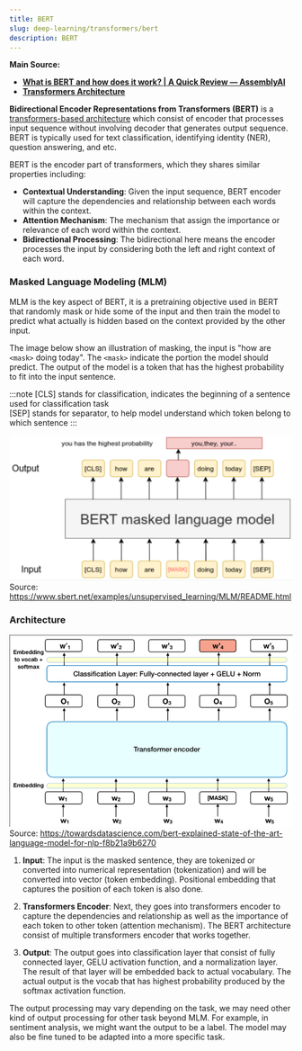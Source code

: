 ```yaml
---
title: BERT
slug: deep-learning/transformers/bert
description: BERT
---
```


**Main Source:**

- **[What is BERT and how does it work? | A Quick Review — AssemblyAI](https://youtu.be/6ahxPTLZxU8?si=5KlmpJLnNZRHyKl_)**
- **[Transformers Architecture](/deep-learning/transformers/transformers-architecture)**

**Bidirectional Encoder Representations from Transformers (BERT)** is a [transformers-based architecture](/deep-learning/transformers/transformers-architecture) which consist of encoder that processes input sequence without involving decoder that generates output sequence. BERT is typically used for text classification, identifying identity (NER), question answering, and etc.

BERT is the encoder part of transformers, which they shares similar properties including:

- **Contextual Understanding**: Given the input sequence, BERT encoder will capture the dependencies and relationship between each words within the context.
- **Attention Mechanism**: The mechanism that assign the importance or relevance of each word within the context.
- **Bidirectional Processing**: The bidirectional here means the encoder processes the input by considering both the left and right context of each word.

### Masked Language Modeling (MLM)

MLM is the key aspect of BERT, it is a pretraining objective used in BERT that randomly mask or hide some of the input and then train the model to predict what actually is hidden based on the context provided by the other input.

The image below show an illustration of masking, the input is "how are `<mask>` doing today". The `<mask>` indicate the portion the model should predict. The output of the model is a token that has the highest probability to fit into the input sentence.

:::note
[CLS] stands for classification, indicates the beginning of a sentence used for classification task  
[SEP] stands for separator, to help model understand which token belong to which sentence
:::

![MLM illustration](./mlm.png)  
Source: https://www.sbert.net/examples/unsupervised_learning/MLM/README.html

### Architecture

![BERT architecture](./bert-architecture.png)  
Source: https://towardsdatascience.com/bert-explained-state-of-the-art-language-model-for-nlp-f8b21a9b6270

1. **Input**: The input is the masked sentence, they are tokenized or converted into numerical representation (tokenization) and will be converted into vector (token embedding). Positional embedding that captures the position of each token is also done.

2. **Transformers Encoder**: Next, they goes into transformers encoder to capture the dependencies and relationship as well as the importance of each token to other token (attention mechanism). The BERT architecture consist of multiple transformers encoder that works together.

3. **Output**: The output goes into classification layer that consist of fully connected layer, GELU activation function, and a normalization layer. The result of that layer will be embedded back to actual vocabulary. The actual output is the vocab that has highest probability produced by the softmax activation function.

The output processing may vary depending on the task, we may need other kind of output processing for other task beyond MLM. For example, in sentiment analysis, we might want the output to be a label. The model may also be fine tuned to be adapted into a more specific task.
